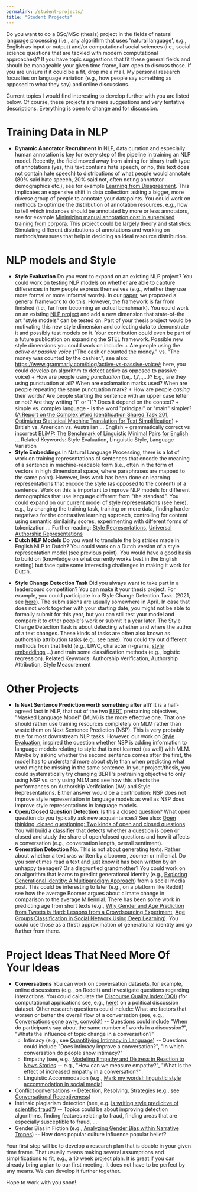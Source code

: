 ```yaml
---
permalink: /student-projects/
title: "Student Projects"
---
```


Do you want to do a BSc/MSc (thesis) project in the fields of natural language processing (i.e., any algorithm that uses 'natural language', e.g., English as input or output) and/or computational social sciences (i.e., social science questions that are tackled with modern computational approaches)? If you have topic suggestions that fit these general fields and should be manageable your given time frame, I am open to discuss those. If you are unsure if it could be a fit, drop me a mail. My personal research focus lies on language variation (e.g., how people say something as opposed to what they say) and online discussions. 

Current topics I would find interesting to develop further with you are listed below. Of course, these projects are mere suggestions and very tentative descriptions. Everything is open to change and for discussion.
 
# Training Data in NLP
* **Dynamic Annotator Recruitment** In NLP, data curation and especially human annotation is key for every step of the pipeline in training an NLP model. Recently, the field moved away from aiming for binary truth type of annotations (yes, this text contains hate speech, or no, this text does not contain hate speech) to distributions of what people would annotate (80% said hate speech, 20% said not, often noting annotator demographics etc.), see for example [Learning from Disagreement](https://milanlproc.github.io/publication/2021-learning_from_disagreement_survey/2021-learning_from_disagreement_survey.pdf). This implicates an expensive shift in data collection: asking a bigger, more diverse group of people to annotate your datapoints. You could work on methods to optimize the distribution of annotation resources, e.g., how to tell which instances should be annotated by more or less annotators, see for example [Minimizing manual annotation cost in supervised training from corpora](https://milanlproc.github.io/publication/2021-learning_from_disagreement_survey/2021-learning_from_disagreement_survey.pdf). This project could be largely theory and statistics: Simulating different distributions of annotations and working on methods/measures that help in deciding an ideal resource distribution.
 
# NLP models and Style  
 * **Style Evaluation** Do you want to expand on an existing NLP project? You could work on testing NLP models on whether are able to capture differences in how people express themselves (e.g., whether they use more formal or more informal words). In our [paper](https://aclanthology.org/2021.emnlp-main.569/), we proposed a general framework to do this. However, the framework is far from finished (i.e., far from becoming an actual benchmark). You could work on an existing [NLP project](https://github.com/nlpsoc/STEL) and add a new dimension that state-of-the art "style models" can be tested on. Part of your thesis project would be motivating this new style dimension and collecting data to demonstrate it and possibly test models on it. Your contribution could even be part of a future publication on expanding the STEL framework. Possible new style dimensions you could work on include: + Are people using the _active or passive voice_ ("The cashier counted the money." vs. "The money was counted by the cashier.", see also: https://www.grammarly.com/blog/active-vs-passive-voice/; here, you could develop an algorithm to detect active as opposed to passive voice) + How are people using _punctuation_ (i.e,. !,?,.,...)? E.g., are they using punctuation at all? When are exclamation marks used? When are people repeating the same punctuation mark? + How are people _casing_ their words? Are people starting the sentence with an upper case letter or not? Are they writing "i" or "I"? Does it depend on the context? + simple vs. complex language - is the word "principal" or "main" simpler? ([A Report on the Complex Word Identification Shared Task 201](https://arxiv.org/pdf/1804.09132.pdf), [Optimizing Statistical Machine Translation for Text Simplification](https://aclanthology.org/Q16-1029/)) + British vs. American vs. Australian ... English +  grammatically correct vs incorrect [BLiMP: The Benchmark of Linguistic Minimal Pairs for English](https://arxiv.org/pdf/1912.00582.pdf) ...  Related Keywords: Style Evaluation, Linguistic Style, Language Variation
 * **Style Embeddings** In Natural Language Processing, there is a lot of work on training representations of sentences that encode the meaning of a sentence in machine-readable form (i.e., often in the form of vectors in high dimensional space, where paraphrases are mapped to the same point). However, less work has been done on learning representations that encode the style (as opposed to the content) of a sentence. Work on this is important to improve NLP models for different demographics that use language different from "the standard". You could expand on our current model of style representations (see [here](https://huggingface.co/AnnaWegmann/Style-Embedding)), e.g., by changing the training task, training on more data, finding harder negatives for the contrastive learning approach, controlling for content using semantic similairity scores, experimenting with different forms of tokenization ... Further reading: [Style Representations](https://aclanthology.org/2022.repl4nlp-1.26/), [Universal Authorship Representations](https://aclanthology.org/2021.emnlp-main.70/)
 *  **Dutch NLP Models** Do you want to translate the big strides made in English NLP to Dutch? You could work on a Dutch version of a style representation model (see previous point). You would have a good basis to build on (knowledge on what currently works best in the English setting) but face quite some interesting challenges in making it work for Dutch. 
<!-- **Language Variation** Maybe you do not want to meddle with an existing project but are still interested in language variation and how people use different ways to express themselves? You could take a look at one specific style dimension that people use (same dimensions possible as before: e.g., active vs. passive voice, punctuation usage, ...) and when/how online communities use them. You would develop a method to detect whether people use a specific style dimension or not (e.g., active vs. passive voice) and then (possibly) quantitatively analyze when people use these styles/ what the effect of using the styles  are (e.g., are other people adapting to this style or not?). For example, see [How Active, Passive and Nominal Styles Affect Redability of Science Writing](https://sci-hub.se/https://doi.org/10.1177%2F107769908306000408)  Related Keywords: Linguistic Style, Language Variation, Linguistic Accommodation -->
 * **Style Change Detection Task** Did you always want to take part in a leaderboard competition? You can make it your thesis project. For example, you could participate in a Style Change Detection Task. (2021, see [here](https://pan.webis.de/clef21/pan21-web/index.html)). The submissions are usually somewhere in April. In case that does not work together with your starting date, you might not be able to formally submit for this year, but you can still test your model and compare it to other people's work or submit it a year later. The Style Change Detection Task is about detecting whether and where the author of a text changes. These kinds of tasks are often also known as authorship attribution tasks (e.g., see [here](https://dl.acm.org/doi/10.1145/3132039)). You could try out different methods from that field (e.g., LIWC, character n-grams, [style embeddings](https://aclanthology.org/2021.emnlp-main.25/) ...) and train some classification methods (e.g., logistic regression). Related Keywords: Authorship Verification, Authorship Attribution, Style Measurement  


# Other Projects
 * **Is Next Sentence Prediction worth something after all?** It is a half-agreed fact in NLP, that out of the two [BERT](https://aclanthology.org/N19-1423/) pretraining objectives, "Masked Language Model" (MLM) is the more effective one. That one should rather use training resources completely on MLM rather than waste them on Next Sentence Prediction (NSP). This is very probably true for most downstream NLP tasks. However, our work on [Style Evaluation](https://aclanthology.org/2021.emnlp-main.569/), inspired the question whether NSP is adding information to language models relating to style that is not learned (as well) with MLM. Maybe by asking whether the second sentence comes after the first, the model has to understand more about style than when predicting what word might be missing in the same sentence. In your project/thesis, you could systematically try changing BERT's pretraining objective to only using NSP vs. only using MLM and see how this affects the performances on Authorship Verifciation (AV) and Style Representations. Either answer would be a contribution: NSP does not improve style representation in language models as well as NSP does improve style representations in language models.  
 * **Open/Closed Question Detection**: Is this a closed question? What open question do you typically ask new acquaintances? See also: [Open thinking, closed questioning: Two kinds of open and closed questions](https://www.academia.edu/download/62249095/Open_thinking.pdf) You will build a classifier that detects whether a question is open or closed and study the share of open/closed questions and how it affects a conversation (e.g., conversation length, overall sentiment). 
 * **Generation Detection** No. This is not about generating texts. Rather about whether a text was written by a boomer, zoomer or millenial. Do you sometimes read a text and just know it has been written by an unhappy teenager? Or a disgruntled grandmother? You could work on an algorithm that learns to predict generational identity (e.g., [Exploring Generational Identity: A Multiparadigm Approach](http://t.www.na-businesspress.com/JBD/UrickMJ_Web12_3_.pdf)) from a social media post. This could be interesting to later (e.g., on a platform like Reddit) see how the average Boomer argues about climate change in comparison to the average Millennial. There has been some work in predicting age from short texts (e.g., [Why Gender and Age Prediction from Tweets is Hard: Lessons from a Crowdsourcing Experiment](https://aclanthology.org/C14-1184.pdf), [Age Groups Classification in Social Network Using Deep Learning](https://ieeexplore.ieee.org/document/7932459)). You could use those as a (first) approximation of generational identity and go further from there.

# Project Ideas That Need More Of Your Ideas
 * **Conversations** You can work on conversation datasets, for example, online discussions (e.g., on Reddit) and investigate questions regarding interactions. You could calculate the [Discourse Quality Index (DQI)](https://d1wqtxts1xzle7.cloudfront.net/50272731/Measuring_Political_Deliberation_A_Disco20161112-21562-41g2dd-libre.pdf?1478975351=&response-content-disposition=inline%3B+filename%3DMeasuring_Political_Deliberation_A_Disco.pdf&Expires=1661864413&Signature=fdaf2aqikSEHm7CLKKU3G0jj0TDFvDs4gT6QQCFnrV7PfAjol2U0hYfcE8FF9xUIIK~5Si~1PSlP8qaTV31vDXVlGmBwwJthV5EMUXMdPd0Sbb7osF0-DEhgT8QqJE4zB8O21PaT2ke-OxK9546Is~PufStnnjndz~XFWaxHWMdOXm9Jv0KYiu7cBuRWDsbJzDbGByV1QoDp1dj9VY-pQ7Ji39dIFyb9sBOkPe9IqgMFT1rqdugOBmkkBuHeDjVRksUrPw3Pc1YtKSaRbO2Srxm5cSkiZF~ZE7ZZ7knExoD8~nAa7OPbEmsHoSb6KMoZie5HyRbPhenO~o5IPxKKTA__&Key-Pair-Id=APKAJLOHF5GGSLRBV4ZA) (for computational applications see, e.g., [here](https://journals.sagepub.com/doi/full/10.1177/0165551519871828)) on a political discussion dataset. Other research questions could include: What are factors that worsen or better the overall flow of a conversation (see, e.g., [Conversations gone awry](https://www.aclweb.org/anthology/P18-1125/), [convokit](https://convokit.cornell.edu/))  -- Questions could include "When do participants say about the same number of words in a discussion?", "Whats the influence of topic change in a conversation?"
    * Intimacy (e.g., see [Quantifiying Intimacy in Language](https://www.aclweb.org/anthology/2020.emnlp-main.428/)) -- Questions could include "Does intimacy improve a conversation?", "In which conversation do people show intimacy?"  
    * Empathy (see, e.g., [Modeling Empathy and Distress in Reaction to News Stories](https://aclanthology.org/D18-1507/)  -- e.g., "How can we measure empathy?", "What is the effect of increased empathy in a conversation?"
    * Linguistic Accommodation (e.g., [Mark my words!: linguistic style accommodation in social media](https://doi.org/10.1145/1963405.1963509))
 * Conflict conversations -- Detection, Resolving, Strategies (e.g., see [Conversational Receptiveness](https://doi.org/10.1016/j.obhdp.2020.03.011))
 * Intrinsic plagiarism detection (see, e.g. [Is writing style predicitve of scientific fraud?](https://www.aclweb.org/anthology/W17-4905/)) -- Topics could be about improving detection algorithms, finding features relating to fraud, finding areas that are especially susceptible to fraud, ...  
 * Gender Bias in Fiction (e.g., [Analyzing Gender Bias within Narrative Tropes](https://www.aclweb.org/anthology/2020.nlpcss-1.23.pdf)) -- How does popular culture influence popular belief?


Your first step will be to develop a research plan that is doable in your given time frame. That usually means making several assumptions and simplifications to fit, e.g., a 10 week project plan. It is great if you can already bring a plan to our first meeting. It does not have to be perfect by any means. We can develop it further together.

Hope to work with you soon!
